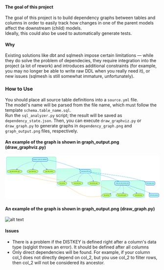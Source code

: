 #### The goal of this project 
The goal of this project is to build dependency graphs between tables and columns in order to easily track how changes in one of the parent models affect the downstream (child) models.  
Ideally, this could also be used to automatically generate tests.

#### Why
Existing solutions like dbt and sqlmesh impose certain limitations — while they do solve the problem of dependecies, they require integration into the project (a lot of rework) and introduces additional constraints (for example, you may no longer be able to write raw DDL when you really need it), or new issues (sqlmesh is still somewhat immature, unfortunately).

### How to Use
You should place all source table definitions into a `source.yml` file.  
The model's name will be parsed from the file name, which must follow the template `schema.table_name.sql`.  
Run the `sql_analyzer.py` script; the result will be saved as `dependency_state.json`. Then, you can execute `draw_graphviz.py` or `draw_graph.py` to generate graphs in `dependency_graph.png` and `graph_output.png` files, respectively.

#### An example of the graph is shown in graph_output.png (draw_graphviz.py)
![alt text](https://github.com/Easthy/sql_analyzer/blob/main/dependency_graph.png)

#### An example of the graph is shown in graph_output.png (draw_graph.py)
![alt text](https://github.com/Easthy/sql_analyzer/blob/main/graph_output.png)

#### Issues
- There is a problem if the DISTKEY is defined right after a column's data type (sqlglot throws an error). It should be defined after all columns
- Only direct dependencies will be found. For example, if your column col_1 does not directly depend on col_2, but you use col_2 to filter rows, then col_2 will not be considered its ancestor.
